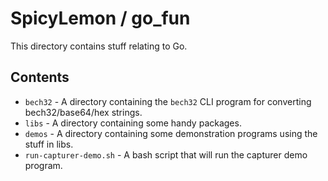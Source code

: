 # SpicyLemon / go_fun
This directory contains stuff relating to Go.

## Contents

* `bech32` - A directory containing the `bech32` CLI program for converting bech32/base64/hex strings.
* `libs` - A directory containing some handy packages.
* `demos` - A directory containing some demonstration programs using the stuff in libs.
* `run-capturer-demo.sh` - A bash script that will run the capturer demo program.

